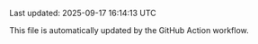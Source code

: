 Last updated: 2025-09-17 16:14:13 UTC

This file is automatically updated by the GitHub Action workflow.
